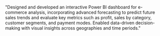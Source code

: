 "Designed and developed an interactive Power BI dashboard for e-commerce analysis, incorporating advanced forecasting to predict future sales trends and evaluate key metrics such as profit, sales by category, customer segments, and payment modes. Enabled data-driven decision-making with visual insights across geographies and time periods."
